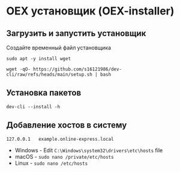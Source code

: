# OEX установщик (OEX-installer)

## Загрузить и запустить установщик

Создайте временный файл установщика

```shell
sudo apt -y install wget

wget -qO- https://github.com/s16121986/dev-cli/raw/refs/heads/main/setup.sh | bash
```

## Установка пакетов

```shell
dev-cli --install -h
```

## Добавление хостов в систему

```shell
127.0.0.1	example.online-express.local
```

- Windows - Edit `C:\Windows\system32\drivers\etc\hosts` file
- macOS - `sudo nano /private/etc/hosts`
- Linux - `sudo nano /etc/hosts`

